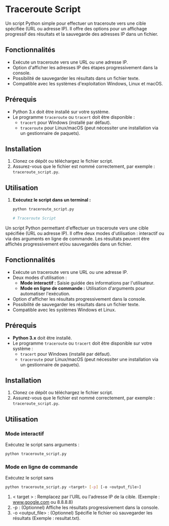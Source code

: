 # Traceroute Script

Un script Python simple pour effectuer un traceroute vers une cible spécifiée (URL ou adresse IP). Il offre des options pour un affichage progressif des résultats et la sauvegarde des adresses IP dans un fichier.

## Fonctionnalités

- Exécute un traceroute vers une URL ou une adresse IP.
- Option d'afficher les adresses IP des étapes progressivement dans la console.
- Possibilité de sauvegarder les résultats dans un fichier texte.
- Compatible avec les systèmes d'exploitation Windows, Linux et macOS.

## Prérequis

- Python 3.x doit être installé sur votre système.
- Le programme `traceroute` ou `tracert` doit être disponible :
  - `tracert` pour Windows (installé par défaut).
  - `traceroute` pour Linux/macOS (peut nécessiter une installation via un gestionnaire de paquets).

## Installation

1. Clonez ce dépôt ou téléchargez le fichier script.
2. Assurez-vous que le fichier est nommé correctement, par exemple : `traceroute_script.py`.

## Utilisation

1. **Exécutez le script dans un terminal :**

   ```bash
   python traceroute_script.py

   # Traceroute Script

Un script Python permettant d'effectuer un traceroute vers une cible spécifiée (URL ou adresse IP). Il offre deux modes d'utilisation : interactif ou via des arguments en ligne de commande. Les résultats peuvent être affichés progressivement et/ou sauvegardés dans un fichier.

## Fonctionnalités

- Exécute un traceroute vers une URL ou une adresse IP.
- Deux modes d'utilisation :
  - **Mode interactif :** Saisie guidée des informations par l'utilisateur.
  - **Mode en ligne de commande :** Utilisation d'arguments pour automatiser l'exécution.
- Option d'afficher les résultats progressivement dans la console.
- Possibilité de sauvegarder les résultats dans un fichier texte.
- Compatible avec les systèmes Windows et Linux.

## Prérequis

- **Python 3.x** doit être installé.
- Le programme `traceroute` ou `tracert` doit être disponible sur votre système :
  - `tracert` pour Windows (installé par défaut).
  - `traceroute` pour Linux/macOS (peut nécessiter une installation via un gestionnaire de paquets).

## Installation

1. Clonez ce dépôt ou téléchargez le fichier script.
2. Assurez-vous que le fichier est nommé correctement, par exemple : `traceroute_script.py`.

## Utilisation

### Mode interactif

Exécutez le script sans arguments :

```bash
python traceroute_script.py
```
### Mode en ligne de commande

Exécutez le script sans 

```bash
python traceroute_script.py <target> [-p] [-o <output_file>]
```
1. < target > : Remplacez par l'URL ou l'adresse IP de la cible. (Exemple : www.google.com ou 8.8.8.8)
2. -p : (Optionnel) Affiche les résultats progressivement dans la console.
3. -o <output_file> : (Optionnel) Spécifie le fichier où sauvegarder les résultats (Exemple : resultat.txt).
